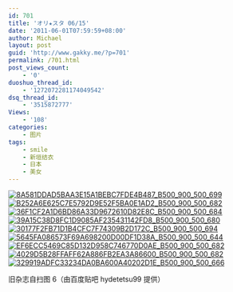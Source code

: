 ```yaml
---
id: 701
title: 'オリ★スタ 06/15'
date: '2011-06-01T07:59:59+08:00'
author: Michael
layout: post
guid: 'http://www.gakky.me/?p=701'
permalink: /701.html
post_views_count:
    - '0'
duoshuo_thread_id:
    - '1272072281174049542'
dsq_thread_id:
    - '3515872777'
Views:
    - '108'
categories:
    - 图片
tags:
    - smile
    - 新垣结衣
    - 日本
    - 美女
---
```


[![8A581DDAD5BAA3E15A1BEBC7FDE4B487_B500_900_500_699](http://www.yui-aragaki.org/wp-content/uploads/img/8A581DDAD5BAA3E15A1BEBC7FDE4B487_B500_900_500_699.jpeg)](http://www.yui-aragaki.org/wp-content/uploads/img/8A581DDAD5BAA3E15A1BEBC7FDE4B487_B1280_1280_732_1024.jpeg) [![B252A6E625C7E5792D9E52F5BA0E1AD2_B500_900_500_682](http://www.yui-aragaki.org/wp-content/uploads/img/B252A6E625C7E5792D9E52F5BA0E1AD2_B500_900_500_682.jpeg)](http://www.yui-aragaki.org/wp-content/uploads/img/B252A6E625C7E5792D9E52F5BA0E1AD2_B1280_1280_750_1024.jpeg) [![36F1CF2A1D6BD86A33D9672610D82E8C_B500_900_500_684](http://www.yui-aragaki.org/wp-content/uploads/img/36F1CF2A1D6BD86A33D9672610D82E8C_B500_900_500_684.jpeg)](http://www.yui-aragaki.org/wp-content/uploads/img/36F1CF2A1D6BD86A33D9672610D82E8C_B1280_1280_747_1023.jpeg) [![39A15C38D8FC1D9085AF235431142FD8_B500_900_500_680](http://www.yui-aragaki.org/wp-content/uploads/img/39A15C38D8FC1D9085AF235431142FD8_B500_900_500_680.jpeg)](http://www.yui-aragaki.org/wp-content/uploads/img/39A15C38D8FC1D9085AF235431142FD8_B1280_1280_752_1023.jpeg) [![30177F2FB71D1B4CFC7F74309B2D172C_B500_900_500_694](http://www.yui-aragaki.org/wp-content/uploads/img/30177F2FB71D1B4CFC7F74309B2D172C_B500_900_500_694.jpeg)](http://www.yui-aragaki.org/wp-content/uploads/img/30177F2FB71D1B4CFC7F74309B2D172C_B1280_1280_736_1023.jpeg) [![5645FA086573F69A698200D00DF1D38A_B500_900_500_644](http://www.yui-aragaki.org/wp-content/uploads/img/5645FA086573F69A698200D00DF1D38A_B500_900_500_644.jpeg)](http://www.yui-aragaki.org/wp-content/uploads/img/5645FA086573F69A698200D00DF1D38A_B1280_1280_794_1023.jpeg) [![EF6ECC5469C85D132D958C746770D0AE_B500_900_500_682](http://www.yui-aragaki.org/wp-content/uploads/img/EF6ECC5469C85D132D958C746770D0AE_B500_900_500_682.jpeg)](http://www.yui-aragaki.org/wp-content/uploads/img/EF6ECC5469C85D132D958C746770D0AE_B1280_1280_749_1023.jpeg) [![4029D5B28FFAFF62A886FB2EA3A86600_B500_900_500_682](http://www.yui-aragaki.org/wp-content/uploads/img/4029D5B28FFAFF62A886FB2EA3A86600_B500_900_500_682.jpeg)](http://www.yui-aragaki.org/wp-content/uploads/img/4029D5B28FFAFF62A886FB2EA3A86600_B1280_1280_749_1023.jpeg) [![329919ADFC33234DA0BA600A40202D1E_B500_900_500_666](http://www.yui-aragaki.org/wp-content/uploads/img/329919ADFC33234DA0BA600A40202D1E_B500_900_500_666.jpeg)](http://www.yui-aragaki.org/wp-content/uploads/img/329919ADFC33234DA0BA600A40202D1E_B1280_1280_768_1023.jpeg)

旧杂志自扫图 6（由百度贴吧 hydetetsu99 提供）
